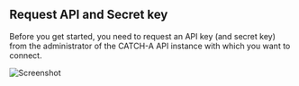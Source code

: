 ## Request API and Secret key
Before you get started, you need to request an API key (and secret key) from the administrator of the CATCH-A API instance with which you want to connect.

![Screenshot](/img/show-system-api-key.png)


